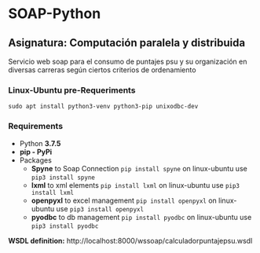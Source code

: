 # SOAP-Python
## Asignatura: Computación paralela y distribuida

Servicio web soap para el consumo de puntajes psu y su organización en diversas carreras según ciertos criterios de ordenamiento

### Linux-Ubuntu pre-Requeriments

`sudo apt install python3-venv python3-pip unixodbc-dev`

### Requirements

* Python **3.7.5**
* **pip - PyPi**
* Packages
    * **Spyne** to Soap Connection `pip install spyne` on linux-ubuntu use `pip3 install spyne`
    * **lxml** to xml elements `pip install lxml` on linux-ubuntu use `pip3 install lxml`
    * **openpyxl** to excel management `pip install openpyxl` on linux-ubuntu use `pip3 install openpyxl`
    * **pyodbc** to db management `pip install pyodbc` on linux-ubuntu use `pip3 install pyodbc`

**WSDL definition:** http://localhost:8000/wssoap/calculadorpuntajepsu.wsdl
